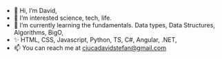 - 👋 Hi, I’m David,
- 👀 I’m interested science, tech, life.
- 🌱 I’m currently learning the fundamentals. Data types, Data Structures, Algorithms, BigO,
- ✨ HTML, CSS, Javascript, Python, TS, C#, Angular, .NET, 
- 📫 You can reach me at ciucadavidstefan@gmail.com

<!---
cdavidstefan/cdavidstefan is a ✨ special ✨ repository because its `README.md` (this file) appears on your GitHub profile.
You can click the Preview link to take a look at your changes.
--->
